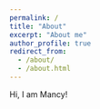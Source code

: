 ```yaml
---
permalink: /
title: "About"
excerpt: "About me"
author_profile: true
redirect_from: 
  - /about/
  - /about.html
---
```



Hi, I am Mancy!
